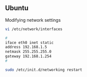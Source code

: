 ## Ubuntu

Modifying network settings

```bash
vi /etc/network/interfaces

#
iface eth0 inet static
address 192.168.1.5
netmask 255.255.255.0
gateway 192.168.1.254
#

sudo /etc/init.d/networking restart
```

